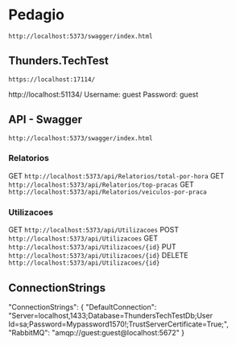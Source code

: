 ﻿

# Pedagio 
```
http://localhost:5373/swagger/index.html
```

## Thunders.TechTest
```
https://localhost:17114/
```

http://localhost:51134/
Username: guest
Password: guest

## API - Swagger
```
http://localhost:5373/swagger/index.html
```
### Relatorios
GET     ```http://localhost:5373/api/Relatorios/total-por-hora```
GET     ```http://localhost:5373/api/Relatorios/top-pracas```
GET     ```http://localhost:5373/api/Relatorios/veiculos-por-praca```

### Utilizacoes
GET     ```http://localhost:5373/api/Utilizacoes```
POST    ```http://localhost:5373/api/Utilizacoes```
GET     ```http://localhost:5373/api/Utilizacoes/{id}```
PUT     ```http://localhost:5373/api/Utilizacoes/{id}```
DELETE  ```http://localhost:5373/api/Utilizacoes/{id}```



## ConnectionStrings

"ConnectionStrings": {
    "DefaultConnection": "Server=localhost,1433;Database=ThundersTechTestDb;User Id=sa;Password=Mypassword1570!;TrustServerCertificate=True;",
    "RabbitMQ": "amqp://guest:guest@localhost:5672"
  }